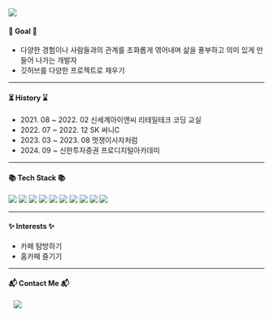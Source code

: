 <div align=left>
	<img src="https://capsule-render.vercel.app/api?type=wave&color=0:fef4d7,100:d4f8e8&height=100&section=header&text=Namin's%20Palette&fontSize=20&fontColor=black" />
</div>
<div align=left>
	<h4>🌠 Goal 🌠</h4>
	<ul>
		<li>다양한 경험이나 사람들과의 관계를 조화롭게 엮어내며 삶을 풍부하고 의미 있게 만들어 나가는 개발자</li>
		<li>깃허브를 다양한 프로젝트로 채우기</li>
	</ul>
	<hr>
	<h4>⏳ History ⌛</h4>
	<ul >
		<li> 2021. 08 ~ 2022. 02 신세계아이앤씨 리테일테크 코딩 교실 </li>
		<li> 2022. 07 ~ 2022. 12 SK 써니C </li>
		<li> 2023. 03 ~ 2023. 08 멋쟁이사자처럼 </li>
		<li> 2024. 09 ~ 신한투자증권 프로디지털아카데미 </li>
	</ul>
	<hr>
 	<h4>📚 Tech Stack 📚</h4>
	<img src="https://img.shields.io/badge/C-A8B9CC?style=flat-square&logo=C&logoColor=white"/>
  	<img src="https://img.shields.io/badge/CSS3-1572B6?style=flat-square&logo=css3&logoColor=white"/>
  	<img src="https://img.shields.io/badge/Docker-2496ED?style=flat-square&logo=Docker&logoColor=white"/>
  	<img src="https://img.shields.io/badge/GitHub-181717?style=flat-square&logo=GitHub&logoColor=white"/>
  	<img src="https://img.shields.io/badge/HTML5-E34F26?style=flat-square&logo=html5&logoColor=white"/>
  	<img src="https://img.shields.io/badge/java-007396?style=flat-square&logo=java&logoColor=white"/>
  	<img src="https://img.shields.io/badge/JavaScript-F7DF1E?style=flat-square&logo=javascript&logoColor=black"/>
 	<img src="https://img.shields.io/badge/MySQL-4479A1?style=flat-square&logo=MySQL&logoColor=white"/>
  	<img src="https://img.shields.io/badge/Python-3776AB?style=flat-square&logo=Python&logoColor=white"/>
  	<img src="https://img.shields.io/badge/Spring-6DB33F?style=flat-square&logo=Spring&logoColor=white"/>
	<hr>
	<h4>✨ Interests ✨</h4>
	<ul>
		<li> 카페 탐방하기 </li>
		<li> 홈카페 즐기기 </li>
	</ul>
	<hr>
  	<h4>📬 Contact Me 📬</h4>
	<a href="mailto:skalsdl10@gmail.com">
	<img src="https://img.shields.io/badge/Gmail-d14836?style=flat-square&logo=Gmail&logoColor=white&link=mailto:skalsdl10@gmail.com"style="height:auto;margin-left:10px; 	margin-right:10px;"/>
	</a>
   	<h3> </h3>
    
